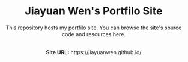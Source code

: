<h1 align="center">Jiayuan Wen's Portfilo Site</h1>

<p align="center">This repository hosts my portfilo site. You can browse the site's source code and resources here.</p>

<br/>

<div align="center"><b>Site URL:</b> https://jiayuanwen.github.io/</div>

